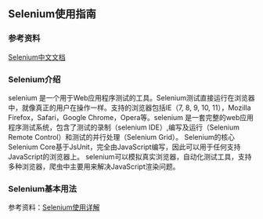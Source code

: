 ## Selenium使用指南

### 参考资料
[Selenium中文文档](http://www.ainoob.cn/bigdata/selenium/selenium-python-zh-index.html)

### Selenium介绍
selenium 是一个用于Web应用程序测试的工具。Selenium测试直接运行在浏览器中，就像真正的用户在操作一样。支持的浏览器包括IE（7, 8, 9, 10, 11），Mozilla Firefox，Safari，Google Chrome，Opera等。selenium 是一套完整的web应用程序测试系统，包含了测试的录制（selenium IDE）,编写及运行（Selenium Remote Control）和测试的并行处理（Selenium Grid）。
Selenium的核心Selenium Core基于JsUnit，完全由JavaScript编写，因此可以用于任何支持JavaScript的浏览器上。
selenium可以模拟真实浏览器，自动化测试工具，支持多种浏览器，爬虫中主要用来解决JavaScript渲染问题。

### Selenium基本用法
参考资料：[Selenium使用详解](http://www.ainoob.cn/bigdata/selenium/selenium-syxj.html)

